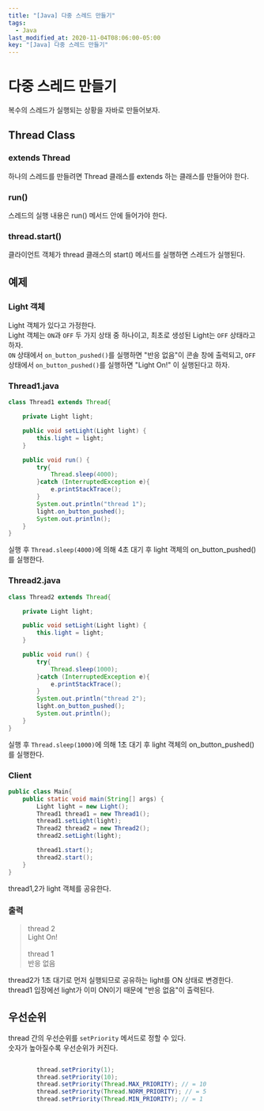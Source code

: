 ```yaml
---
title: "[Java] 다중 스레드 만들기"
tags:
  - Java
last_modified_at: 2020-11-04T08:06:00-05:00
key: "[Java] 다중 스레드 만들기"
---
```


# 다중 스레드 만들기

복수의 스레드가 실행되는 상황을 자바로 만들어보자.<br>

<!--more-->

## Thread Class

### extends Thread
하나의 스레드를 만들려면 Thread 클래스를 extends 하는 클래스를 만들어야 한다.<br>

### run()
스레드의 실행 내용은 run() 메서드 안에 들어가야 한다.<br>

### thread.start()
클라이언트 객체가 thread 클래스의 start() 메서드를 실행하면 스레드가 실행된다.<br>

## 예제

### Light 객체
Light 객체가 있다고 가정한다.<br>
Light 객체는 `ON`과 `OFF` 두 가지 상태 중 하나이고, 최초로 생성된 Light는 `OFF` 상태라고 하자.<br>
`ON` 상태에서 `on_button_pushed()`를 실행하면 "반응 없음"이 콘솔 창에 출력되고, `OFF` 상태에서 `on_button_pushed()`를 실행하면 "Light On!" 이 실행된다고 하자.<br>

### Thread1.java

```java
class Thread1 extends Thread{

    private Light light;

    public void setLight(Light light) {
        this.light = light;
    }

    public void run() {
        try{
            Thread.sleep(4000);
        }catch (InterruptedException e){
            e.printStackTrace();
        }
        System.out.println("thread 1");
        light.on_button_pushed();
        System.out.println();
    }
}
```

실행 후 `Thread.sleep(4000)`에 의해 4초 대기 후 light 객체의 on_button_pushed()를 실행한다.<br>

### Thread2.java

```java
class Thread2 extends Thread{

    private Light light;

    public void setLight(Light light) {
        this.light = light;
    }

    public void run() {
        try{
            Thread.sleep(1000);
        }catch (InterruptedException e){
            e.printStackTrace();
        }
        System.out.println("thread 2");
        light.on_button_pushed();
        System.out.println();
    }
}
```

실행 후 `Thread.sleep(1000)`에 의해 1초 대기 후 light 객체의 on_button_pushed()를 실행한다.<br>

### Client

```java
public class Main{
    public static void main(String[] args) {
        Light light = new Light();
        Thread1 thread1 = new Thread1();
        thread1.setLight(light);
        Thread2 thread2 = new Thread2();
        thread2.setLight(light);

        thread1.start();
        thread2.start();
    }
}
```

thread1,2가 light 객체를 공유한다.<br>

### 출력

>thread 2<br>
>Light On!<br>
><br>
>thread 1<br>
>반응 없음<br>

thread2가 1초 대기로 먼저 실행되므로 공유하는 light를 ON 상태로 변경한다.<br>
thread1 입장에선 light가 이미 ON이기 때문에 "반응 없음"이 출력된다.<br>

## 우선순위
thread 간의 우선순위를 `setPriority` 메서드로 정할 수 있다.<br>
숫자가 높아질수록 우선순위가 커진다.<br>

```java

        thread.setPriority(1);
        thread.setPriority(10);
        thread.setPriority(Thread.MAX_PRIORITY); // = 10
        thread.setPriority(Thread.NORM_PRIORITY); // = 5
        thread.setPriority(Thread.MIN_PRIORITY); // = 1
```